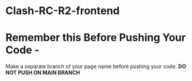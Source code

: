 # Clash-RC-R2-frontend
# Remember this Before Pushing Your Code - 
 Make a separate branch of your page name before pushing your code. <b>DO NOT PUSH ON MAIN BRANCH</b>
